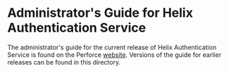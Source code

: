 # Administrator's Guide for Helix Authentication Service

The administrator's guide for the current release of Helix Authentication Service is found
on the Perforce [website](https://www.perforce.com/manuals/helix-auth-svc/). Versions of the
guide for earlier releases can be found in this directory.
